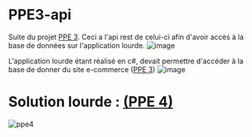 # PPE3-api

Suite du projet <a href="https://github.com/AcensJJ/PPE3">PPE 3</a>. Ceci a l'api rest de celui-ci afin d'avoir accès à la base de données sur l'application lourde.
![image](https://user-images.githubusercontent.com/45235527/96743506-5d041b00-13c4-11eb-973c-65b11aeb15aa.png)

L'application lourde étant réalisé en c#, devait permettre d'accéder à la base de donner du site e-commerce (<a href="https://github.com/AcensJJ/PPE3">PPE 3</a>)
![image](https://user-images.githubusercontent.com/45235527/96743855-b5d3b380-13c4-11eb-8705-c76b10b4dbb8.png)


# Solution lourde : <a href="https://github.com/AcensJJ/PPE3-application-lourde">(PPE 4)</a>

![ppe4](https://user-images.githubusercontent.com/45235527/96743730-963c8b00-13c4-11eb-8141-23ddc985e165.PNG)
